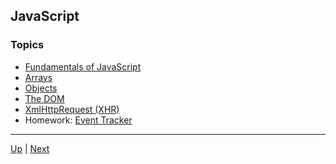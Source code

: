 ## JavaScript

### Topics
*  [Fundamentals of JavaScript](fundamentals/README.md) 
*  [Arrays](arrays/README.md) 
*  [Objects](objects/README.md) 
*  [The DOM](dom/README.md) 
*  [XmlHttpRequest (XHR)](xhr/README.md) 
* Homework:  [Event Tracker](eventTracker/README.md) 

<hr>

[Up](../home.md) | [Next](fundamentals/README.md)
